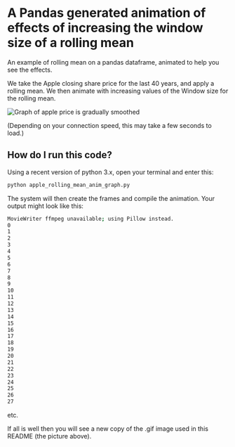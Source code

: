 # A Pandas generated animation of effects of increasing the window size of a rolling mean 

An example of  rolling mean on a pandas dataframe, animated to help you see the effects.

We take the Apple closing share price for the last 40 years, and apply a rolling mean. We then animate with increasing values of the Window size for the rolling mean.

![Graph of apple price is gradually smoothed](apple_stock_price_smoothing_animation.gif)

(Depending on your connection speed, this may take a few seconds to load.)


## How do I run this code?

Using a recent version of python 3.x, open your terminal and enter this:

```bash
python apple_rolling_mean_anim_graph.py
```

The system will then create the frames and compile the animation.
Your output might look like this:

```bash
MovieWriter ffmpeg unavailable; using Pillow instead.
0
1
2
3
4
5
6
7
8
9
10
11
12
13
14
15
16
17
18
19
20
21
22
23
24
25
26
27
```

etc.

If all is well then you will see a new copy of the .gif image used in this README (the picture above).
